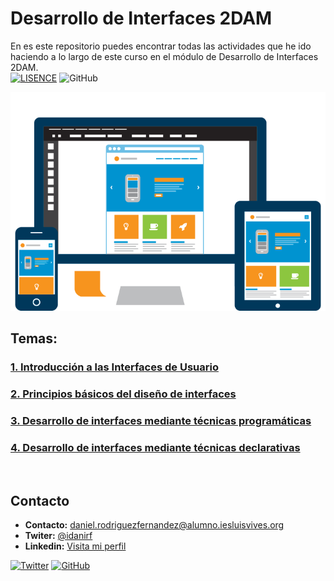 # Desarrollo de Interfaces 2DAM
En es este repositorio puedes encontrar todas las actividades que he ido haciendo a lo largo de este curso en el módulo de Desarrollo de Interfaces 2DAM.
<br>
[![LISENCE](https://img.shields.io/badge/Lisence-MIT-green)]()
![GitHub](https://img.shields.io/github/last-commit/idanirf/2DAM-DesarrolloDeInterfaces)

![imagen](./img/portada.png)

## Temas:
### [1. Introducción a las Interfaces de Usuario](/Unidad-1)
### [2. Principios básicos del diseño de interfaces](/Unidad-2)
### [3. Desarrollo de interfaces mediante técnicas programáticas](/Unidad-3)
### [4. Desarrollo de interfaces mediante técnicas declarativas](/Unidad-4)



<br>


## Contacto
* **Contacto:** daniel.rodriguezfernandez@alumno.iesluisvives.org
* **Twiter:** [@idanirf](https://twitter.com/idanirf)
* **Linkedin:** [Visita mi perfil](https://www.linkedin.com/in/danielrodriguezfernandez03002/)

[![Twitter](https://img.shields.io/twitter/follow/idanirf?style=social)](https://twitter.com/idanirf)
[![GitHub](https://img.shields.io/github/followers/idanirf?style=social)](https://github.com/idanirf)